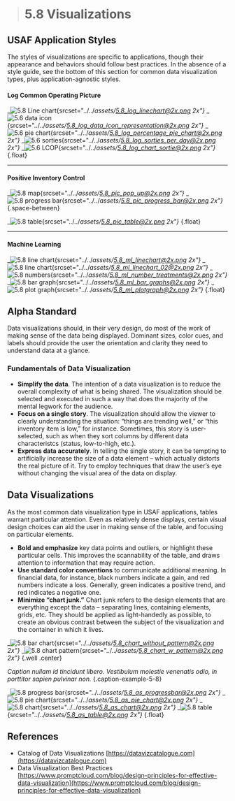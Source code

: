 > # **5.8** Visualizations

## USAF Application Styles

The styles of visualizations are specific to applications, though their appearance and behaviors should follow best practices. In the absence of a style guide, see the bottom of this section for common data visualization types, plus application-agnostic styles.

#### Log Common Operating Picture

_![5.8 Line chart](../_assets/5.8_log_linechart.png){srcset="../../_assets/5.8_log_linechart@2x.png 2x"}_
_![5.6 data icon](../_assets/5.8_log_data_icon_representation.png){srcset="../../_assets/5.8_log_data_icon_representation@2x.png 2x"}_
_![5.6 pie chart](../_assets/5.8_log_percentage_pie_chart.png){srcset="../../_assets/5.8_log_percentage_pie_chart@2x.png 2x"}_
_![5.6 sorties](../_assets/5.8_log_sorties_per_day.png){srcset="../../_assets/5.8_log_sorties_per_day@2x.png 2x"}_
_![5.6 LCOP](../_assets/5.8_log_chart_sortie.png){srcset="../../_assets/5.8_log_chart_sortie@2x.png 2x"}_
{.float}

---

#### Positive Inventory Control

_![5.8 map](../_assets/5.8_pic_pop_up.png){srcset="../../_assets/5.8_pic_pop_up@2x.png 2x"}_
_![5.8 progress bar](../_assets/5.8_pic_progress_bar.png){srcset="../../_assets/5.8_pic_progress_bar@2x.png 2x"}_
{.space-between}

_![5.8 table](../_assets/5.8_pic_table.png){srcset="../../_assets/5.8_pic_table@2x.png 2x"}_
{.float}

---

#### Machine Learning

_![5.8 line chart](../_assets/5.8_ml_linechart.png){srcset="../../_assets/5.8_ml_linechart@2x.png 2x"}_
_![5.8 line chart](../_assets/5.8_ml_linechart_02.png){srcset="../../_assets/5.8_ml_linechart_02@2x.png 2x"}_
_![5.8 numbers](../_assets/5.8_ml_number_treatments.png){srcset="../../_assets/5.8_ml_number_treatments@2x.png 2x"}_
_![5.8 bar graph](../_assets/5.8_ml_bar_graphs.png){srcset="../../_assets/5.8_ml_bar_graphs@2x.png 2x"}_
_![5.8 plot graph](../_assets/5.8_ml_plotgraph.png){srcset="../../_assets/5.8_ml_plotgraph@2x.png 2x"}_
{.float}


## Alpha Standard

Data visualizations should, in their very design, do most of the work of making sense of the data being displayed. Dominant sizes, color cues, and labels should provide the user the orientation and clarity they need to understand data at a glance. 

### Fundamentals of Data Visualization

- **Simplify the data**. The intention of a data visualization is to reduce the overall complexity of what is being shared. The visualization should be selected and executed in such a way that does the majority of the mental legwork for the audience.
- **Focus on a single story**. The visualization should allow the viewer to clearly understanding the situation: “things are trending well,” or “this inventory item is low,” for instance. Sometimes, this story is user-selected, such as when they sort columns by different data characteristcs (status, low-to-high, etc.).
- **Express data accurately**. In telling the single story, it can be tempting to artificially increase the size of a data element – which actually distorts the real picture of it. Try to employ techniques that draw the user’s eye without changing the visual area of the data on display.

## Data Visualizations

As the most common data visualization type in USAF applications, tables warrant particular attention. Even as relatively dense displays, certain visual design choices can aid the user in making sense of the table, and focusing on particular elements.

- **Bold and emphasize** key data points and outliers, or highlight these particular cells. This improves the scannability of the table, and draws attention to information that may require action.
- **Use standard color conventions** to communicate additional meaning. In financial data, for instance, black numbers indicate a gain, and red numbers indicate a loss. Generally, green indicates a positive trend, and red indicates a negative one.
- **Minimize “chart junk.”** Chart junk refers to the design elements that are everything except the data – separating lines, containing elements, grids, etc. They should be applied as light-handedly as possible, to create an obvious contrast between the subject of the visualization and the container in which it lives.

_![5.8 bar chart](../_assets/5.8_chart_without_pattern.png){srcset="../../_assets/5.8_chart_without_pattern@2x.png 2x"}_
_![5.8 chart pattern](../_assets/5.8_chart_w_pattern.png){srcset="../../_assets/5.8_chart_w_pattern@2x.png 2x"}_
{.well .center}

_Caption nullam id tincidunt libero. Vestibulum molestie venenatis odio, in porttitor sapien pulvinar non._
{.caption-example-5-8}

_![5.8 progress bar](../_assets/5.8_as_progressbar.png){srcset="../../_assets/5.8_as_progressbar@2x.png 2x"}_
_![5.8 pie chart](../_assets/5.8_as_pie_chart.png){srcset="../../_assets/5.8_as_pie_chart@2x.png 2x"}_
_![5.8 chart](../_assets/5.8_as_chart.png){srcset="../../_assets/5.8_as_chart@2x.png 2x"}_
_![5.8 table](../_assets/5.8_as_table.png){srcset="../../_assets/5.8_as_table@2x.png 2x"}_
{.float}


## References

- Catalog of Data Visualizations [https://datavizcatalogue.com](https://datavizcatalogue.com)
- Data Visualization Best Practices [https://www.promptcloud.com/blog/design-principles-for-effective-data-visualization](https://www.promptcloud.com/blog/design-principles-for-effective-data-visualization)
